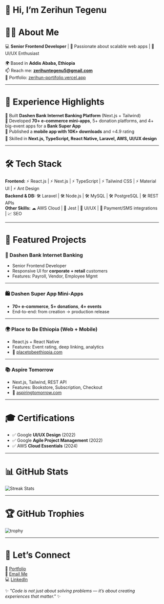# 👋 Hi, I’m Zerihun Tegenu
# 👨‍💻 About Me  
💻 **Senior Frontend Developer** | 🚀 Passionate about scalable web apps | 🎨 UI/UX Enthusiast  

🌍 Based in **Addis Ababa, Ethiopia**  
📫 Reach me: **[zerihuntegenu5@gmail.com](mailto:zerihuntegenu5@gmail.com)**  
🔗 Portfolio: [zerihun-portifolio.vercel.app](https://zerihun-portifolio.vercel.app/)  

---

# 🚀 Experience Highlights  

 🏦 Built **Dashen Bank Internet Banking Platform** (Next.js + Tailwind)  
 🛒 Developed **70+ e-commerce mini-apps**, 5+ donation platforms, and 4+ big-event apps for a **Bank Super App**  
 📱 Published a **mobile app with 10K+ downloads** and ⭐4.9 rating  
 🎯 Skilled in **Next.js, TypeScript, React Native, Laravel, AWS, UI/UX design**  

---

# 🛠 Tech Stack  

**Frontend:** ⚡ React.js | ⚡ Next.js | ⚡ TypeScript | ⚡ Tailwind CSS | ⚡ Material UI | ⚡ Ant Design  
**Backend & DB:** 🛠 Laravel | 🛠 Node.js | 🛠 MySQL | 🛠 PostgreSQL | 🛠 REST APIs  
**Other Skills:** ☁ AWS Cloud | 🧪 Jest | 🎨 UI/UX | 🔐 Payment/SMS integrations | 📈 SEO  

---

# 📌 Featured Projects  

### 🏦 Dashen Bank Internet Banking  
- Senior Frontend Developer  
- Responsive UI for **corporate + retail** customers  
- Features: Payroll, Vendor, Employee Mgmt  

---

### 🛍️ Dashen Super App Mini-Apps  
- **70+ e-commerce**, **5+ donations**, **4+ events**  
- End-to-end: from creation → production release  

---

### 🌍 Place to Be Ethiopia (Web + Mobile)  
- React.js + React Native  
- Features: Event rating, deep linking, analytics  
- 🔗 [placetobeethiopia.com](https://placetobeethiopia.com)  

---

### 📚 Aspire Tomorrow  
- Next.js, Tailwind, REST API  
- Features: Bookstore, Subscription, Checkout  
- 🔗 [aspiringtomorrow.com](https://aspiringtomorrow.com)  

---

# 🎓 Certifications  

- ✅ Google **UI/UX Design** (2022)  
- ✅ Google **Agile Project Management** (2022)  
- ✅ AWS **Cloud Essentials** (2024)  

---

# 📊 GitHub Stats  

![Streak Stats](https://github-readme-streak-stats.herokuapp.com/?user=zerihuntegenu&theme=radical&hide_border=true)  

---

# 🏆 GitHub Trophies  

![trophy](https://github-profile-trophy.vercel.app/?username=zerihuntegenu&theme=radical&no-frame=true&row=1&column=3)  

---

# 🤝 Let’s Connect  

💼 [Portfolio](https://zerihun-portifolio.vercel.app/)  
💌 [Email Me](mailto:zerihuntegenu5@gmail.com)  
💻 [LinkedIn](https://www.linkedin.com/in/zerihuntegenu)  

✨ *"Code is not just about solving problems — it’s about creating experiences that matter."* ✨  
